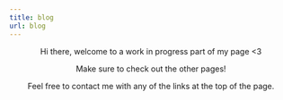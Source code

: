 ```yaml
---
title: blog
url: blog
---
```



<div align="center">
	<p>
		Hi there, welcome to a work in progress part of my page <3	
	</p>
	<p>
		Make sure to check out the other pages!
	</p>
	<p>
		Feel free to contact me with any of the links at the top of the page.
	</p>
</div>

